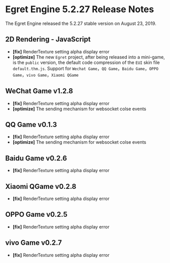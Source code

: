# Egret Engine 5.2.27 Release Notes
The Egret Engine released the 5.2.27 stable version on August 23, 2019.

## 2D Rendering - JavaScript 
- **[fix]** RenderTexture setting alpha display error
- **[optimize]** The new `Egret` project, after being released into a mini-game, is the `public` version, the default code compression of the `EUI` skin file `default.thm.js`. Support for  `Wechat Game`，`QQ Game`，`Baidu Game`，`OPPO Game`，`vivo Game`，`Xiaomi QGame`

## WeChat Game v1.2.8
- **[fix]** RenderTexture setting alpha display error
- **[optimize]** The sending mechanism for websocket colse events

## QQ Game v0.1.3
- **[fix]** RenderTexture setting alpha display error
- **[optimize]** The sending mechanism for websocket colse events

## Baidu Game v0.2.6
- **[fix]** RenderTexture setting alpha display error

## Xiaomi QGame v0.2.8
- **[fix]** RenderTexture setting alpha display error

## OPPO Game v0.2.5
- **[fix]** RenderTexture setting alpha display error

## vivo Game v0.2.7
- **[fix]** RenderTexture setting alpha display error


